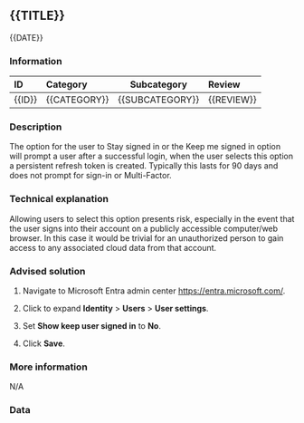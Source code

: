 ## {{TITLE}}

{{DATE}}

###  Information

| ID     | Category     | Subcategory     | Review     |
| :----- | :----------- | --------------- | :--------- |
| {{ID}} | {{CATEGORY}} | {{SUBCATEGORY}} | {{REVIEW}} |

### Description

The option for the user to Stay signed in or the Keep me signed in option will prompt a user after a successful login, when the user selects this option a persistent refresh token is created. Typically this lasts for 90 days and does not prompt for sign-in or Multi-Factor.

### Technical explanation

Allowing users to select this option presents risk, especially in the event that the user signs into their account on a publicly accessible computer/web browser. In this case it would be trivial for an unauthorized person to gain access to any associated cloud data from that account.

### Advised solution

1. Navigate to Microsoft Entra admin center https://entra.microsoft.com/.

2. Click to expand **Identity** > **Users** > **User settings**.

3. Set **Show keep user signed in** to **No**.

4. Click **Save**.

### More information

N/A

### Data